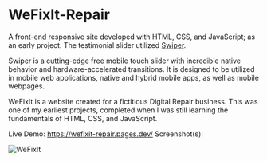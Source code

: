 # WeFixIt-Repair
A front-end responsive site developed with HTML, CSS, and JavaScript; as an early project. The testimonial slider utilized <a href="https://swiperjs.com/" target="_blank">Swiper</a>. 

Swiper is a cutting-edge free mobile touch slider with incredible native behavior and hardware-accelerated transitions. It is designed to be utilized in mobile web applications, native and hybrid mobile apps, as well as mobile webpages.

WeFixIt is a website created for a fictitious Digital Repair business. This was one of my earliest projects, completed when I was still learning the fundamentals of HTML, CSS, and JavaScript.
 
 Live Demo: https://wefixit-repair.pages.dev/
 Screenshot(s):
 
![WeFixIt](https://user-images.githubusercontent.com/25801484/159074159-f86fc333-8258-4482-ba26-bf09cbf5baca.png)
